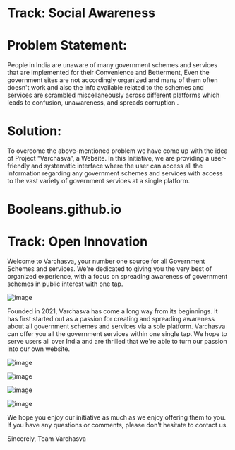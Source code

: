 
# Track: Social Awareness

# Problem Statement:
  People in India are unaware of many government schemes and services that are implemented for 
  their Convenience and Betterment, Even the government sites are not accordingly organized and
  many of them often doesn't work and also the info available related to the schemes and services 
  are scrambled miscellaneously across different platforms which leads to confusion, unawareness, 
  and spreads corruption .
  
# Solution:
  To overcome the above-mentioned problem we have come up with the idea of Project “Varchasva”, 
  a Website. In this Initiative, we are providing a user-friendly and systematic interface where
  the user can access all the information regarding any government schemes and services with access
  to the vast variety of government services at a single platform.

# Booleans.github.io

# Track: Open Innovation

Welcome to Varchasva, 
your number one source for all Government Schemes and services. We're dedicated to giving you the very best of organized experience, with a focus on spreading awareness of government schemes in public interest with one tap.


![image](https://user-images.githubusercontent.com/73063827/111893153-a6fe3500-8a26-11eb-96ee-2d1ffcbed55a.png)


Founded in 2021, Varchasva has come a long way from its beginnings. It has first started out as a passion for creating and spreading awareness about all government schemes and services via a sole platform. Varchasva can offer you all the government services within one single tap. We hope to serve users all over India and are thrilled that we're able to turn our passion into our own website.


![image](https://user-images.githubusercontent.com/73063827/111893193-ee84c100-8a26-11eb-97e4-dfa009984103.png)


![image](https://user-images.githubusercontent.com/73063827/111893206-09573580-8a27-11eb-87fe-797adbb8ba51.png)


![image](https://user-images.githubusercontent.com/73063827/111893213-183de800-8a27-11eb-89e0-67fbd3423bfe.png)


![image](https://user-images.githubusercontent.com/73063827/111893222-27249a80-8a27-11eb-8341-c2bab109f68e.png)



We hope you enjoy our initiative as much as we enjoy offering them to you. If you have any questions or comments, please don't hesitate to contact us.

Sincerely,
Team Varchasva


 
 
